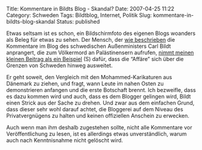 Title: Kommentare in Bildts Blog - Skandal?
Date: 2007-04-25 11:22
Category: Schweden
Tags: Bildtblog, Internet, Politik
Slug: kommentare-in-bildts-blog-skandal
Status: published

Etwas seltsam ist es schon, ein Bildschirmfoto des eigenen Blogs
woanders als Beleg für etwas zu sehen. Der Mensch, der [wie
beschrieben](http://www.fiket.de/2007/04/22/volksverhetzung-auf-carl-bildts-blog/)
die Kommentare im Blog des schwedischen Außenministers Carl Bildt
anprangert, die zum Völkermord an Palästinensern aufrufen, [nimmt meinen
kleinen Beitrag als ein
Beispiel](http://www.jinge.se/index.php/allmnt/carl-bildt-skapar-sveriges-muhammedteckningar.htm)
(S) dafür, dass die “Affäre” sich über die Grenzen von Schweden hinweg
ausweitet.

Er geht soweit, den Vergleich mit den Mohammed-Karikaturen aus Dänemark
zu ziehen, und fragt, wann Leute im nahen Osten zu demonstrieren
anfangen und die erste Botschaft brennt. Ich bezweifle, dass es dazu
kommen wird und auch, dass es dem Blogger gelingen wird, Bildt einen
Strick aus der Sache zu drehen. Und zwar aus dem einfachen Grund, dass
dieser sehr wohl darauf achtet, die Bloggerei auf dem Niveau des
Privatvergnügens zu halten und keinen offiziellen Anschein zu erwecken.

Auch wenn man ihm deshalb zugestehen sollte, nicht alle Kommentare vor
Veröffentlichung zu lesen, ist es allerdings etwas unverständlich, warum
auch nach Kenntnisnahme nicht gelöscht wird.

